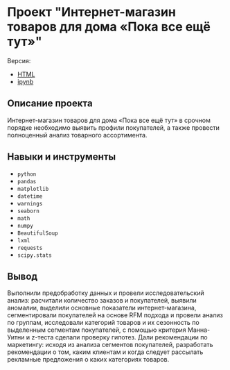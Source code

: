 # Проект "Интернет-магазин товаров для дома «Пока все ещё тут»"

Версия:
- [HTML](#)
- [ipynb](#)


## Описание проекта

Интернет-магазин товаров для дома «Пока все ещё тут» в срочном порядке необходимо выявить профили покупателей, а также провести полноценный анализ товарного ассортимента.

## Навыки и инструменты

- `python`
- `pandas`
- `matplotlib`
- `datetime`
- `warnings`
- `seaborn`
- `math`  
- `numpy`
- `BeautifulSoup`
- `lxml`
- `requests`
- `scipy.stats`

## Вывод

Выполнили предобработку данных и провели исследовательский анализ: расчитали количество заказов и покупателей, выявили аномалии, выделили основные показатели интернет-магазина, сегментировали покупателей на основе RFM подхода и провели анализ по группам, исследовали категорий товаров и их сезонность по выделенным сегментам покупателей, с помощью критерия Манна-Уитни и z-теста сделали проверку гипотез. Дали рекомендации по маркетингу: исходя из анализа сегментов покупателей, разработать рекомендации о том, каким клиентам и когда следует рассылать рекламные предложения о каких категориях товаров.